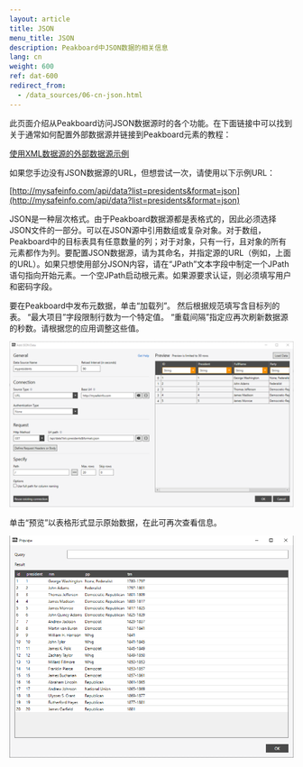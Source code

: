 ```yaml
---
layout: article
title: JSON
menu_title: JSON
description: Peakboard中JSON数据的相关信息
lang: cn
weight: 600
ref: dat-600
redirect_from:
  - /data_sources/06-cn-json.html
---
```

此页面介绍从Peakboard访问JSON数据源时的各个功能。在下面链接中可以找到关于通常如何配置外部数据源并链接到Peakboard元素的教程：

[使用XML数据源的外部数据源示例](/tutorials/03-cn-xml-data.html)

如果您手边没有JSON数据源的URL，但想尝试一次，请使用以下示例URL：

[http://mysafeinfo.com/api/data?list=presidents&format=json](http://mysafeinfo.com/api/data?list=presidents&format=json)

JSON是一种层次格式。由于Peakboard数据源都是表格式的，因此必须选择JSON文件的一部分。可以在JSON源中引用数组或复杂对象。对于数组，Peakboard中的目标表具有任意数量的列；对于对象，只有一行，且对象的所有元素都作为列。要配置JSON数据源，请为其命名，并指定源的URL（例如，上面的URL）。如果只想使用部分JSON内容，请在“JPath”文本字段中制定一个JPath语句指向开始元素。一个空JPath启动根元素。如果源要求认证，则必须填写用户和密码字段。

要在Peakboard中发布元数据，单击“加载列”。 然后根据规范填写含目标列的表。 “最大项目”字段限制行数为一个特定值。 “重载间隔”指定应再次刷新数据源的秒数。请根据您的应用调整这些值。

![JSON Add Data Dialojso](/assets/images/data-sources/json/json-add-data-dialog.png)

单击“预览”以表格形式显示原始数据，在此可再次查看信息。

![JSON Preview Data](/assets/images/data-sources/json/json-preview-data.png)
